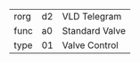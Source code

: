 
|    |   |   |
| -- | - | - |
| rorg | d2 | VLD Telegram |
| func | a0 | Standard Valve |
| type | 01 | Valve Control |

